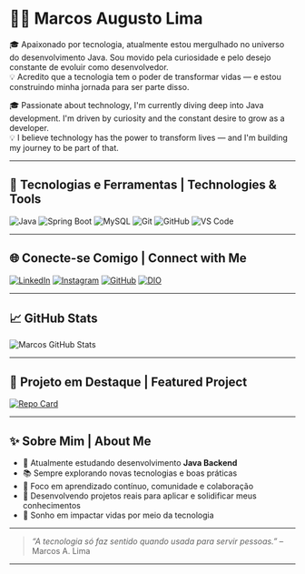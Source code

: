 # 👨‍💻 Marcos Augusto Lima

🎓 Apaixonado por tecnologia, atualmente estou mergulhado no universo do desenvolvimento Java. Sou movido pela curiosidade e pelo desejo constante de evoluir como desenvolvedor.  
💡 Acredito que a tecnologia tem o poder de transformar vidas — e estou construindo minha jornada para ser parte disso.

🎓 Passionate about technology, I'm currently diving deep into Java development. I'm driven by curiosity and the constant desire to grow as a developer.  
💡 I believe technology has the power to transform lives — and I'm building my journey to be part of that.

---

## 🚀 Tecnologias e Ferramentas | Technologies & Tools

![Java](https://img.shields.io/badge/Java-ED8B00?style=for-the-badge&logo=openjdk&logoColor=white)
![Spring Boot](https://img.shields.io/badge/Spring_Boot-6DB33F?style=for-the-badge&logo=spring-boot&logoColor=white)
![MySQL](https://img.shields.io/badge/MySQL-005C84?style=for-the-badge&logo=mysql&logoColor=white)
![Git](https://img.shields.io/badge/Git-F05032?style=for-the-badge&logo=git&logoColor=white)
![GitHub](https://img.shields.io/badge/GitHub-000?style=for-the-badge&logo=github&logoColor=white)
![VS Code](https://img.shields.io/badge/VSCode-007ACC?style=for-the-badge&logo=visual-studio-code&logoColor=white)

---

## 🌐 Conecte-se Comigo | Connect with Me

[![LinkedIn](https://img.shields.io/badge/LinkedIn-0A66C2?style=for-the-badge&logo=linkedin&logoColor=white)](https://www.linkedin.com/in/marcosaugustolima/)
[![Instagram](https://img.shields.io/badge/Instagram-E4405F?style=for-the-badge&logo=instagram&logoColor=white)](https://www.instagram.com/marcosaugusto.oficial/)
[![GitHub](https://img.shields.io/badge/GitHub-171515?style=for-the-badge&logo=github&logoColor=white)](https://github.com/marcosrykon)
[![DIO](https://img.shields.io/badge/DIO.me-000000?style=for-the-badge&logo=discover&logoColor=white)](https://web.dio.me/users/m_augustt)

---

## 📈 GitHub Stats

![Marcos GitHub Stats](https://github-readme-stats.vercel.app/api?username=marcosrykon&theme=transparent&bg_color=000000&border_color=30A3DC&show_icons=true&icon_color=30A3DC&title_color=E94D5F&text_color=FFFFFF)


---

## 📌 Projeto em Destaque | Featured Project

[![Repo Card](https://github-readme-stats.vercel.app/api/pin/?username=marcosrykon&repo=dio-lab-open-source&bg_color=000000&border_color=30A3DC&title_color=E94D5F&text_color=FFFFFF)](https://github.com/marcosrykon/dio-lab-open-source)

---

## ✨ Sobre Mim | About Me

- 🔭 Atualmente estudando desenvolvimento **Java Backend**
- 📚 Sempre explorando novas tecnologias e boas práticas
- 🧠 Foco em aprendizado contínuo, comunidade e colaboração
- 🌱 Desenvolvendo projetos reais para aplicar e solidificar meus conhecimentos
- 🎯 Sonho em impactar vidas por meio da tecnologia

---

> _“A tecnologia só faz sentido quando usada para servir pessoas.”_ – Marcos A. Lima

---
